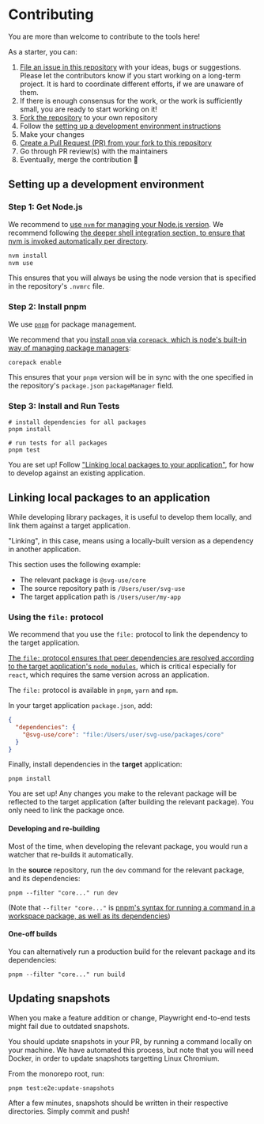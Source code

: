 # Contributing

You are more than welcome to contribute to the tools here!

As a starter, you can:

1. [File an issue in this repository](/issues) with your ideas, bugs or
   suggestions. Please let the contributors know if you start working on a
   long-term project. It is hard to coordinate different efforts, if we are
   unaware of them.
1. If there is enough consensus for the work, or the work is sufficiently small,
   you are ready to start working on it!
1. [Fork the repository](https://docs.github.com/en/pull-requests/collaborating-with-pull-requests/working-with-forks/fork-a-repo)
   to your own repository
1. Follow the
   [setting up a development environment instructions](#setting-up-a-development-environment)
1. Make your changes
1. [Create a Pull Request (PR) from your fork to this repository](https://docs.github.com/en/pull-requests/collaborating-with-pull-requests/proposing-changes-to-your-work-with-pull-requests/creating-a-pull-request-from-a-fork)
1. Go through PR review(s) with the maintainers
1. Eventually, merge the contribution :tada:

## Setting up a development environment

### Step 1: Get Node.js

We recommend to
[use `nvm` for managing your Node.js version](https://github.com/nvm-sh/nvm). We
recommend following
[the deeper shell integration section, to ensure that nvm is invoked automatically per directory](https://github.com/nvm-sh/nvm?tab=readme-ov-file#calling-nvm-use-automatically-in-a-directory-with-a-nvmrc-file).

```sh
nvm install
nvm use
```

This ensures that you will always be using the node version that is specified in
the repository's `.nvmrc` file.

### Step 2: Install pnpm

We use [`pnpm`](https://pnpm.io/) for package management.

We recommend that you
[install `pnpm` via `corepack`, which is node's built-in way of managing package managers](https://pnpm.io/installation#using-corepack):

```shell
corepack enable
```

This ensures that your `pnpm` version will be in sync with the one specified in
the repository's `package.json` `packageManager` field.

### Step 3: Install and Run Tests

```shell
# install dependencies for all packages
pnpm install

# run tests for all packages
pnpm test
```

You are set up! Follow
["Linking local packages to your application"](#linking-local-packages-to-an-application),
for how to develop against an existing application.

## Linking local packages to an application

While developing library packages, it is useful to develop them locally, and
link them against a target application.

"Linking", in this case, means using a locally-built version as a dependency in
another application.

This section uses the following example:

- The relevant package is `@svg-use/core`
- The source repository path is `/Users/user/svg-use`
- The target application path is `/Users/user/my-app`

### Using the `file:` protocol

We recommend that you use the `file:` protocol to link the dependency to the
target application.

[The `file:` protocol ensures that peer dependencies are resolved according to the target application's `node_modules`](https://pnpm.io/cli/link#whats-the-difference-between-pnpm-link-and-using-the-file-protocol),
which is critical especially for `react`, which requires the same version across
an application.

The `file:` protocol is available in `pnpm`, `yarn` and `npm`.

In your target application `package.json`, add:

```json
{
  "dependencies": {
    "@svg-use/core": "file:/Users/user/svg-use/packages/core"
  }
}
```

Finally, install dependencies in the **target** application:

```shell
pnpm install
```

You are set up! Any changes you make to the relevant package will be reflected
to the target application (after building the relevant package). You only need
to link the package once.

#### Developing and re-building

Most of the time, when developing the relevant package, you would run a watcher
that re-builds it automatically.

In the **source** repository, run the `dev` command for the relevant package,
and its dependencies:

```shell
pnpm --filter "core..." run dev
```

(Note that `--filter "core..."` is
[pnpm's syntax for running a command in a workspace package, as well as its dependencies](https://pnpm.io/filtering))

#### One-off builds

You can alternatively run a production build for the relevant package and its
dependencies:

```shell
pnpm --filter "core..." run build
```

## Updating snapshots

When you make a feature addition or change, Playwright end-to-end tests might
fail due to outdated snapshots.

You should update snapshots in your PR, by running a command locally on your
machine. We have automated this process, but note that you will need Docker, in
order to update snapshots targetting Linux Chromium.

From the monorepo root, run:

```shell
pnpm test:e2e:update-snapshots
```

After a few minutes, snapshots should be written in their respective
directories. Simply commit and push!
